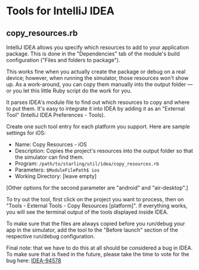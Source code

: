 # Tools for IntelliJ IDEA

## copy_resources.rb

IntelliJ IDEA allows you specify which resources to add to your application package. This is done in the "Dependencies" tab of the module's build configuration ("Files and folders to package").

This works fine when you actually create the package or debug on a real device; however, when running the simulator, those resources won't show up. As a work-around, you can copy them manually into the output folder — or you let this little Ruby script do the work for you.

It parses IDEA's module file to find out which resources to copy and where to put them. It's easy to integrate it into IDEA by adding it as an "External Tool" (IntelliJ IDEA Preferences - Tools).

Create one such tool entry for each platform you support. Here are sample settings for iOS:

* Name: Copy Resources - iOS
* Description: Copies the project's resources into the output folder so that the simulator can find them.
* Program: `/path/to/starling/util/idea/copy_resources.rb`
* Parameters: `$ModuleFilePath$ ios`
* Working Directory: [leave empty]

[Other options for the second parameter are "android" and "air-desktop".]

To try out the tool, first click on the project you want to process, then on "Tools - External Tools - Copy Resources [platform]". If everything works, you will see the terminal output of the tools displayed inside IDEA.

To make sure that the files are always copied before you run/debug your app in the simulator, add the tool to the "Before launch" section of the respective run/debug configuration.

Final note: that we have to do this at all should be considered a bug in IDEA. To make sure that is fixed in the future, please take the time to vote for the bug here: [IDEA-94578](https://youtrack.jetbrains.com/issue/IDEA-94578)